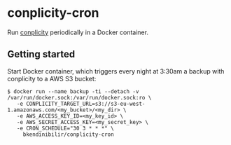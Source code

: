 # conplicity-cron

Run [conplicity](https://hub.docker.com/r/camptocamp/conplicity/) periodically in a Docker container.

## Getting started

Start Docker container, which triggers every night at 3:30am a backup with conplicity to a AWS S3 bucket:

```shell
$ docker run --name backup -ti --detach -v /var/run/docker.sock:/var/run/docker.sock:ro \
   -e CONPLICITY_TARGET_URL=s3://s3-eu-west-1.amazonaws.com/<my_bucket>/<my_dir> \
   -e AWS_ACCESS_KEY_ID=<my_key_id> \
   -e AWS_SECRET_ACCESS_KEY=<my_secret_key> \
   -e CRON_SCHEDULE="30 3 * * *" \
     bkendinibilir/conplicity-cron
```